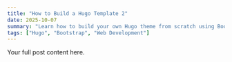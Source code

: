 ```yaml
---
title: "How to Build a Hugo Template 2"
date: 2025-10-07
summary: "Learn how to build your own Hugo theme from scratch using Bootstrap."
tags: ["Hugo", "Bootstrap", "Web Development"]
---
```

Your full post content here.
